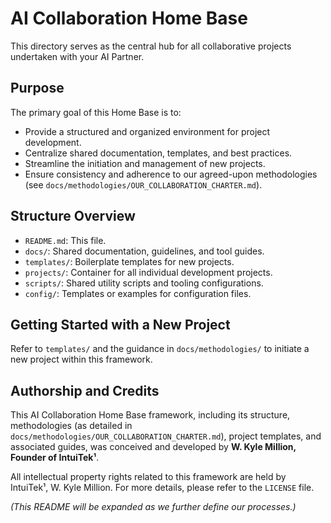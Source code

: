 # AI Collaboration Home Base

This directory serves as the central hub for all collaborative projects undertaken with your AI Partner.

## Purpose

The primary goal of this Home Base is to:
- Provide a structured and organized environment for project development.
- Centralize shared documentation, templates, and best practices.
- Streamline the initiation and management of new projects.
- Ensure consistency and adherence to our agreed-upon methodologies (see `docs/methodologies/OUR_COLLABORATION_CHARTER.md`).

## Structure Overview

- `README.md`: This file.
- `docs/`: Shared documentation, guidelines, and tool guides.
- `templates/`: Boilerplate templates for new projects.
- `projects/`: Container for all individual development projects.
- `scripts/`: Shared utility scripts and tooling configurations.
- `config/`: Templates or examples for configuration files.

## Getting Started with a New Project

Refer to `templates/` and the guidance in `docs/methodologies/` to initiate a new project within this framework.

## Authorship and Credits

This AI Collaboration Home Base framework, including its structure, methodologies (as detailed in `docs/methodologies/OUR_COLLABORATION_CHARTER.md`), project templates, and associated guides, was conceived and developed by **W. Kyle Million, Founder of IntuiTek¹**.

All intellectual property rights related to this framework are held by IntuiTek¹, W. Kyle Million. For more details, please refer to the `LICENSE` file.

*(This README will be expanded as we further define our processes.)* 